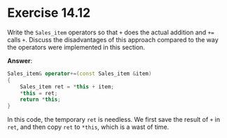 # Exercise 14.12

Write the `Sales_item` operators so that `+` does the actual addition and `+=` calls `+`. Discuss the disadvantages of this approach compared to the way the operators were implemented in this section.

**Answer**:

```cpp
Sales_item& operator+=(const Sales_item &item)
{
    Sales_item ret = *this + item;
    *this = ret;
    return *this;
}
```

In this code, the temporary `ret` is needless. We first save the result of `+` in `ret`, and then copy `ret` to `*this`, which is a wast of time. 